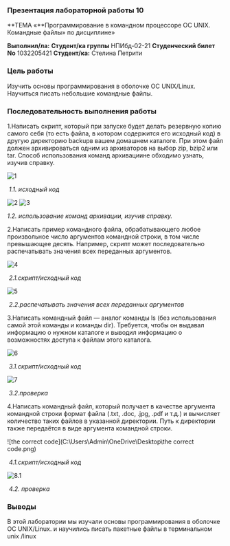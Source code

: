 ### **Презентация лабораторной работы 10**



**ТЕМА «**Программирование в командном процессоре ОС UNIX. Командные файлы» по дисциплине» 







**Выполнил/лa:**
**Студент/ка группы** НПИбд-02-21
**Студенческий билет No** 1032205421
**Студент/кa:** Стелина Петрити











### **Цель работы**	



Изучить основы программирования в оболочке ОС UNIX/Linux. Научиться писать небольшие командные файлы.

###  **Последовательность выполнения работы**

1.Написать скрипт, который при запуске будет делать резервную копию самого себя (то есть файла, в котором содержится его исходный код) в другую директорию backupв вашем домашнем каталоге. При этом файл должен архивироваться одним из архиваторов на выбор zip, bzip2 или tar. Способ использования команд архивациине обходимо узнать, изучив справку.

![1](C:\Users\Admin\OneDrive\Desktop\1.png)

​						*1.1. исходный код*

![2](C:\Users\Admin\OneDrive\Desktop\2.png)								![3](C:\Users\Admin\OneDrive\Desktop\3.png)

*1.2. использование команд архивации, изучив справку.*



2.Написать пример командного файла, обрабатывающего любое произвольное число аргументов командной строки, в том числе превышающее десять. Например, скрипт может последовательно распечатывать значения всех переданных аргументов.

![4](C:\Users\Admin\OneDrive\Desktop\4.png)

​					*2.1.скрипт/исходный код*

![5](C:\Users\Admin\OneDrive\Desktop\5.png)

​											*2.2.распечатывать значения всех переданных аргументов*



3.Написать командный файл — аналог команды ls (без использования самой этой команды и команды dir). Требуется, чтобы он выдавал информацию о нужном каталоге и выводил информацию о возможностях доступа к файлам этого каталога.

![6](C:\Users\Admin\OneDrive\Desktop\6.png)

​										*3.1.скрипт/исходный код*

![7](C:\Users\Admin\OneDrive\Desktop\7.png)

​											*3.2.проверка*

4.Написать командный файл, который получает в качестве аргумента командной строки формат файла (.txt, .doc, .jpg, .pdf и т.д.) и вычисляет количество таких файлов в указанной директории. Путь к директории также передаётся в виде аргумента командной строки.

![the correct code](C:\Users\Admin\OneDrive\Desktop\the correct code.png)

​													*4.1.скрипт/исходный код*

![8.1](C:\Users\Admin\OneDrive\Desktop\8.1.png)

​										*4.2. проверка*



###  **Выводы**

В этой лаборатории мы изучали основы программирования в оболочке ОС UNIX/Linux. и научились писать пакетные файлы в терминальном unix /linux



